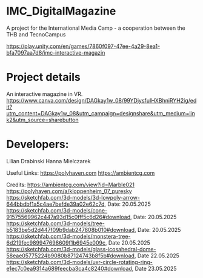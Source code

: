 # IMC_DigitalMagazine
A project for the International Media Camp - a cooperation between the THB and TecnoCampus

https://play.unity.com/en/games/7860f097-47ee-4a29-8ea1-bfa7097aa7d8/imc-interactive-magazin

# Project details

An interactive magazine in VR. https://www.canva.com/design/DAGkay1w_08/99YDjysfuIHXBhniRYH2ig/edit?utm_content=DAGkay1w_08&utm_campaign=designshare&utm_medium=link2&utm_source=sharebutton

# Developers:

Lilian Drabinski
Hanna Mielczarek

Useful Links:
https://polyhaven.com
https://ambientcg.com

Credits:
https://ambientcg.com/view?id=Marble021
https://polyhaven.com/a/kloppenheim_07_puresky
https://sketchfab.com/3d-models/3d-lowpoly-arrow-644bbdbf1a5c4ae7befde39a02e62c7d, Date: 20.05.2025
https://sketchfab.com/3d-models/cone-91575569962c447a93d15c0fff5c6d26#download, Date: 20.05.2025
https://sketchfab.com/3d-models/tree-b5183be5d2d447f09b9dab247808b010#download, Date: 20.05.2025
https://sketchfab.com/3d-models/monstera-tree-6d219fec989947698609f1b6945e009c, Date 20.05.2025
https://sketchfab.com/3d-models/glass-icosahedral-dome-58eae05775224b9080b87124743b8f5b#download, Date 22.05.2025
https://sketchfab.com/3d-models/uxr-circle-rotating-ring-e1ec7c0ea9314a689feecba3ca4c8240#download, Date 23.05.2025


